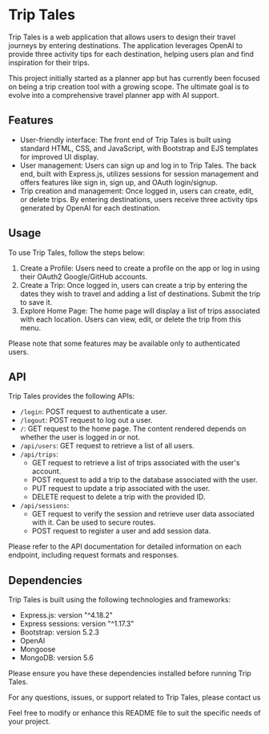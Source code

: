 # Trip Tales

Trip Tales is a web application that allows users to design their travel journeys by entering destinations. The application leverages OpenAI to provide three activity tips for each destination, helping users plan and find inspiration for their trips.

This project initially started as a planner app but has currently been focused on being a trip creation tool with a growing scope. The ultimate goal is to evolve into a comprehensive travel planner app with AI support.

## Features

- User-friendly interface: The front end of Trip Tales is built using standard HTML, CSS, and JavaScript, with Bootstrap and EJS templates for improved UI display.
- User management: Users can sign up and log in to Trip Tales. The back end, built with Express.js, utilizes sessions for session management and offers features like sign in, sign up, and OAuth login/signup.
- Trip creation and management: Once logged in, users can create, edit, or delete trips. By entering destinations, users receive three activity tips generated by OpenAI for each destination.

## Usage

To use Trip Tales, follow the steps below:

1. Create a Profile: Users need to create a profile on the app or log in using their OAuth2 Google/GitHub accounts.
2. Create a Trip: Once logged in, users can create a trip by entering the dates they wish to travel and adding a list of destinations. Submit the trip to save it.
3. Explore Home Page: The home page will display a list of trips associated with each location. Users can view, edit, or delete the trip from this menu.

Please note that some features may be available only to authenticated users.

## API

Trip Tales provides the following APIs:

- `/login`: POST request to authenticate a user.
- `/logout`: POST request to log out a user.
- `/`: GET request to the home page. The content rendered depends on whether the user is logged in or not.
- `/api/users`: GET request to retrieve a list of all users.
- `/api/trips`: 
  - GET request to retrieve a list of trips associated with the user's account.
  - POST request to add a trip to the database associated with the user.
  - PUT request to update a trip associated with the user.
  - DELETE request to delete a trip with the provided ID.
- `/api/sessions`:
  - GET request to verify the session and retrieve user data associated with it. Can be used to secure routes.
  - POST request to register a user and add session data.

Please refer to the API documentation for detailed information on each endpoint, including request formats and responses.

## Dependencies

Trip Tales is built using the following technologies and frameworks:

- Express.js: version "^4.18.2"
- Express sessions: version "^1.17.3"
- Bootstrap: version 5.2.3
- OpenAI
- Mongoose
- MongoDB: version 5.6

Please ensure you have these dependencies installed before running Trip Tales.

For any questions, issues, or support related to Trip Tales, please contact us

Feel free to modify or enhance this README file to suit the specific needs of your project.
